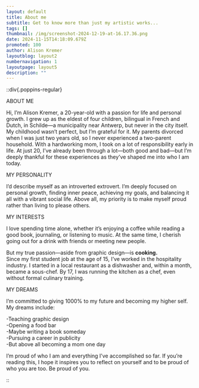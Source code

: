 ```yaml
---
layout: default
title: About me
subtitle: Get to know more than just my artistic works...
tags: []
thumbnail: /img/screenshot-2024-12-19-at-16.17.36.png
date: 2024-11-15T14:18:09.679Z
promoted: 100
author: Alison Kremer
layoutblog: layout2
numbernavigation: 1
layoutpage: layout5
description: ""
---
```

::div{.poppins-regular}

ABOUT ME

Hi, I’m Alison Kremer, a 20-year-old with a passion for life and personal growth. I grew up as the eldest of four children, bilingual in French and Dutch, in Schilde—a municipality near Antwerp, but never in the city itself. My childhood wasn’t perfect, but I’m grateful for it. My parents divorced when I was just two years old, so I never experienced a two-parent household. With a hardworking mom, I took on a lot of responsibility early in life. At just 20, I’ve already been through a lot—both good and bad—but I’m deeply thankful for these experiences as they’ve shaped me into who I am today.

MY PERSONALITY

I’d describe myself as an introverted extrovert. I’m deeply focused on personal growth, finding inner peace, achieving my goals, and balancing it all with a vibrant social life. Above all, my priority is to make myself proud rather than living to please others.

MY INTERESTS

I love spending time alone, whether it’s enjoying a coffee while reading a good book, journaling, or listening to music. At the same time, I cherish going out for a drink with friends or meeting new people.  

But my true passion—aside from graphic design—is **cooking.**\
Since my first student job at the age of 15, I’ve worked in the hospitality industry. I started in a local restaurant as a dishwasher and, within a month, became a sous-chef. By 17, I was running the kitchen as a chef, even without formal culinary training.  

MY DREAMS

I’m committed to giving 1000% to my future and becoming my higher self. My dreams include:  

-Teaching graphic design  
-Opening a food bar  
-Maybe writing a book someday   
-Pursuing a career in publicity  
-But above all becoming a mom one day  

I’m proud of who I am and everything I’ve accomplished so far. If you’re reading this, I hope it inspires you to reflect on yourself and to be proud of who you are too. Be proud of you.

::